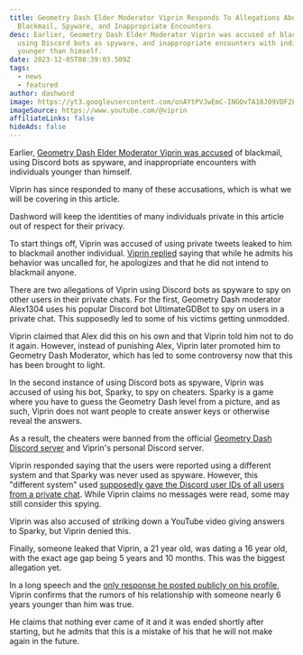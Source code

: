 ```yaml
---
title: Geometry Dash Elder Moderator Viprin Responds To Allegations About
  Blackmail, Spyware, and Inappropriate Encounters
desc: Earlier, Geometry Dash Elder Moderator Viprin was accused of blackmail,
  using Discord bots as spyware, and inappropriate encounters with individuals
  younger than himself.
date: 2023-12-05T08:39:03.509Z
tags:
  - news
  - featured
author: dashword
image: https://yt3.googleusercontent.com/onAYtPVJwEmC-INGOvTA18J09VDF2LZR3CfFEorQYXfpdBTFuoUNECdA5fU4fNURxgdnTGez=w1707
imageSource: https://www.youtube.com/@viprin
affiliateLinks: false
hideAds: false
---
```

Earlier, [Geometry Dash Elder Moderator Viprin was accused](/posts/geometry-dash-elder-moderator-viprin-exposed-for-a-lot-of-things-actually/) of blackmail, using Discord bots as spyware, and inappropriate encounters with individuals younger than himself.

Viprin has since responded to many of these accusations, which is what we will be covering in this article.

Dashword will keep the identities of many individuals private in this article out of respect for their privacy.

To start things off, Viprin was accused of using private tweets leaked to him to blackmail another individual. [Viprin replied](https://twitter.com/vipringd/status/1731829260816429104) saying that while he admits his behavior was uncalled for, he apologizes and that he did not intend to blackmail anyone.

There are two allegations of Viprin using Discord bots as spyware to spy on other users in their private chats. For the first, Geometry Dash moderator Alex1304 uses his popular Discord bot UltimateGDBot to spy on users in a private chat. This supposedly led to some of his victims getting unmodded.

Viprin claimed that Alex did this on his own and that Viprin told him not to do it again. However, instead of punishing Alex, Viprin later promoted him to Geometry Dash Moderator, which has led to some controversy now that this has been brought to light.

In the second instance of using Discord bots as spyware, Viprin was accused of using his bot, Sparky, to spy on cheaters. Sparky is a game where you have to guess the Geometry Dash level from a picture, and as such, Viprin does not want people to create answer keys or otherwise reveal the answers.

As a result, the cheaters were banned from the official [Geometry Dash Discord server](/posts/geometry-dash-discord-server-how-to-join-request-levels/) and Viprin's personal Discord server.

Viprin responded saying that the users were reported using a different system and that Sparky was never used as spyware. However, this "different system" used [supposedly gave the Discord user IDs of all users from a private chat](https://twitter.com/Allodoxaa/status/1731860082986475816). While Viprin claims no messages were read, some may still consider this spying.

Viprin was also accused of striking down a YouTube video giving answers to Sparky, but Viprin denied this.

Finally, someone leaked that Viprin, a 21 year old, was dating a 16 year old, with the exact age gap being 5 years and 10 months. This was the biggest allegation yet.

In a long speech and the [only response he posted publicly on his profile](https://twitter.com/vipringd/status/1731925816693428430), Viprin confirms that the rumors of his relationship with someone nearly 6 years younger than him was true.

He claims that nothing ever came of it and it was ended shortly after starting, but he admits that this is a mistake of his that he will not make again in the future.
